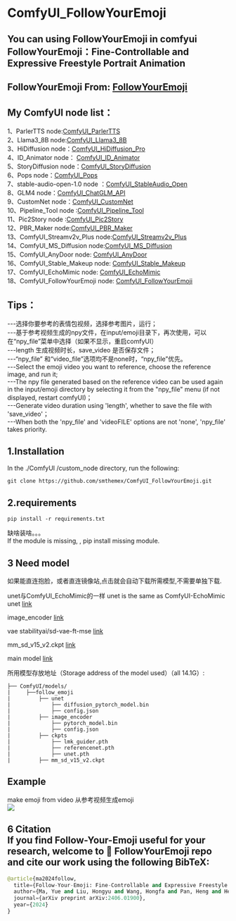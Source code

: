 # ComfyUI_FollowYourEmoji

You can using FollowYourEmoji in comfyui   
FollowYourEmoji：Fine-Controllable and Expressive Freestyle Portrait Animation  
--

FollowYourEmoji  From: [FollowYourEmoji](https://github.com/mayuelala/FollowYourEmoji/tree/main)
--

My ComfyUI node list：
-----
1、ParlerTTS node:[ComfyUI_ParlerTTS](https://github.com/smthemex/ComfyUI_ParlerTTS)     
2、Llama3_8B node:[ComfyUI_Llama3_8B](https://github.com/smthemex/ComfyUI_Llama3_8B)      
3、HiDiffusion node：[ComfyUI_HiDiffusion_Pro](https://github.com/smthemex/ComfyUI_HiDiffusion_Pro)   
4、ID_Animator node： [ComfyUI_ID_Animator](https://github.com/smthemex/ComfyUI_ID_Animator)       
5、StoryDiffusion node：[ComfyUI_StoryDiffusion](https://github.com/smthemex/ComfyUI_StoryDiffusion)  
6、Pops node：[ComfyUI_Pops](https://github.com/smthemex/ComfyUI_Pops)   
7、stable-audio-open-1.0 node ：[ComfyUI_StableAudio_Open](https://github.com/smthemex/ComfyUI_StableAudio_Open)        
8、GLM4 node：[ComfyUI_ChatGLM_API](https://github.com/smthemex/ComfyUI_ChatGLM_API)   
9、CustomNet node：[ComfyUI_CustomNet](https://github.com/smthemex/ComfyUI_CustomNet)           
10、Pipeline_Tool node :[ComfyUI_Pipeline_Tool](https://github.com/smthemex/ComfyUI_Pipeline_Tool)    
11、Pic2Story node :[ComfyUI_Pic2Story](https://github.com/smthemex/ComfyUI_Pic2Story)   
12、PBR_Maker node:[ComfyUI_PBR_Maker](https://github.com/smthemex/ComfyUI_PBR_Maker)      
13、ComfyUI_Streamv2v_Plus node:[ComfyUI_Streamv2v_Plus](https://github.com/smthemex/ComfyUI_Streamv2v_Plus)   
14、ComfyUI_MS_Diffusion node:[ComfyUI_MS_Diffusion](https://github.com/smthemex/ComfyUI_MS_Diffusion)   
15、ComfyUI_AnyDoor node: [ComfyUI_AnyDoor](https://github.com/smthemex/ComfyUI_AnyDoor)  
16、ComfyUI_Stable_Makeup node: [ComfyUI_Stable_Makeup](https://github.com/smthemex/ComfyUI_Stable_Makeup)  
17、ComfyUI_EchoMimic node:  [ComfyUI_EchoMimic](https://github.com/smthemex/ComfyUI_EchoMimic)   
18、ComfyUI_FollowYourEmoji node: [ComfyUI_FollowYourEmoji](https://github.com/smthemex/ComfyUI_FollowYourEmoji)   

Tips：
---
---选择你要参考的表情包视频，选择参考图片，运行；   
---基于参考视频生成的npy文件，在input/emoji目录下，再次使用，可以在“npy_file”菜单中选择（如果不显示，重启comfyUI）   
---length 生成视频时长，save_video 是否保存文件；  
---“npy_file” 和“video_file”选项均不是none时，“npy_file”优先。   
---Select the emoji video you want to reference, choose the reference image, and run it;   
---The npy file generated based on the reference video can be used again in the input/emoji directory by selecting it from the "npy_file" menu (if not displayed, restart comfyUI)；   
---Generate video duration using 'length', whether to save the file with 'save_video'；  
---When both the 'npy_file' and 'videoFILE' options are not 'none', 'npy_file' takes priority.   



1.Installation
-----
  In the ./ComfyUI /custom_node directory, run the following:   
```
git clone https://github.com/smthemex/ComfyUI_FollowYourEmoji.git
```  
  
2.requirements  
----
```
pip install -r requirements.txt

```
  
缺啥装啥。。。  
If the module is missing, , pip install  missing module.       

3 Need  model 
----
如果能直连抱脸，或者直连镜像站,点击就会自动下载所需模型,不需要单独下载.   

unet与ComfyUI_EchoMimic的一样  unet is the same as ComfyUI-EchoMimic    
unet [link](https://huggingface.co/lambdalabs/sd-image-variations-diffusers)  

image_encoder [link](https://huggingface.co/lambdalabs/sd-image-variations-diffusers)  

vae  stabilityai/sd-vae-ft-mse [link](https://huggingface.co/stabilityai/sd-vae-ft-mse/tree/main)

mm_sd_v15_v2.ckpt    [link](https://huggingface.co/guoyww/animatediff/tree/main)

main model  [link](https://huggingface.co/YueMafighting/FollowYourEmoji/tree/main/ckpts)   

所用模型存放地址（Storage address of the model used）（all 14.1G）:  
```
├── ComfyUI/models/  
|     ├──follow_emoji
|         ├── unet
|             ├── diffusion_pytorch_model.bin
|             ├── config.json
|         ├── image_encoder
|             ├── pytorch_model.bin
|             ├── config.json
|         ├── ckpts
|             ├── lmk_guider.pth
|             ├── referencenet.pth
|             ├── unet.pth
|         ├── mm_sd_v15_v2.ckpt
```




Example
-----
make emoji from video  从参考视频生成emoji       
![](https://github.com/smthemex/ComfyUI_FollowYourEmoji/blob/main/example/Animate.gif)



6 Citation   
If you find Follow-Your-Emoji useful for your research, welcome to 🌟 FollowYourEmoji repo and cite our work using the following BibTeX:
------
``` python  
@article{ma2024follow,
  title={Follow-Your-Emoji: Fine-Controllable and Expressive Freestyle Portrait Animation},
  author={Ma, Yue and Liu, Hongyu and Wang, Hongfa and Pan, Heng and He, Yingqing and Yuan, Junkun and Zeng, Ailing and Cai, Chengfei and Shum, Heung-Yeung and Liu, Wei and others},
  journal={arXiv preprint arXiv:2406.01900},
  year={2024}
}
```


